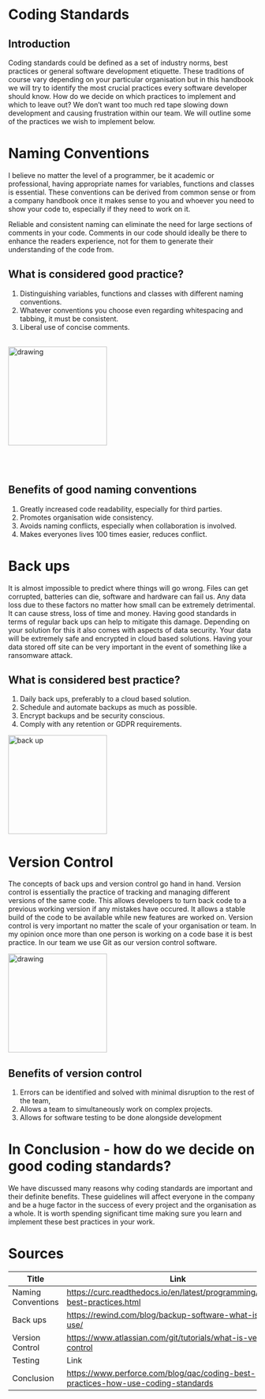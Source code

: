 # Coding Standards

## Introduction

 Coding standards could be defined as a set of industry norms, best practices or general software development etiquette. These traditions of course vary depending on your particular organisation but in this handbook we will try to identify the most crucial practices every software developer should know. How do we decide on which practices to implement and which to leave out? We don’t want too much red tape slowing down development and causing frustration within our team. We will outline some of the practices we wish to implement below.


# Naming Conventions

I believe no matter the level of a programmer, be it academic or professional, having appropriate names for variables, functions and classes is essential. These conventions can be derived from common sense or from a company handbook once it makes sense to you and whoever you need to show your code to, especially if they need to work on it.

Reliable and consistent naming can eliminate the need for large sections of comments in your code. Comments in our code should ideally be there to enhance the readers experience, not for them to generate their understanding of the code from.


## What is considered good practice?

1. Distinguishing variables, functions and classes with different naming conventions.
2. Whatever conventions you choose even regarding whitespacing and tabbing, it must be consistent.
3. Liberal use of concise comments.
<br/><br/>

<img src="https://ane4bf-datap1.s3-eu-west-1.amazonaws.com/wmocms/s3fs-public/ckeditor/files/good_practice_2_0.png?zUWmBhjgYe6ek0L68YTRnUCQZo9lJo4v" alt="drawing" width="200" height = "200"/>

<br/><br/>


## Benefits of good naming conventions

1. Greatly increased code readability, especially for third parties.
2. Promotes organisation wide consistency.
3. Avoids naming conflicts, especially when collaboration is involved.
4. Makes everyones lives 100 times easier, reduces conflict. 

# Back ups

It is almost impossible to predict where things will go wrong. Files can get corrupted, batteries can die, software and hardware can fail us. Any data loss due to these factors no matter how small can be extremely detrimental. It can cause stress, loss of time and money. Having good standards in terms of regular back ups can help to mitigate this damage. Depending on your solution for this it also comes with aspects of data security. Your data will be extremely safe and encrypted in cloud based solutions. Having your data stored off site can be very important in the event of something like a ransomware attack.

## What is considered best practice?

1. Daily back ups, preferably to a cloud based solution.
2. Schedule and automate backups as much as possible.
3. Encrypt backups and be security conscious.
4. Comply with any retention or GDPR requirements.

<img src="https://www.cleanpng.com/png-backup-database-computer-icons-scalable-vector-gra-6398231/preview.html" alt="back up" width="200" height = "200"/>

# Version Control

The concepts of back ups and version control go hand in hand. Version control is essentially the practice of tracking and managing different versions of the same code. This allows developers to turn back code to a previous working version if any mistakes have occured. It allows a stable build of the code to be available while new features are worked on. Version control is very important no matter the scale of your organisation or team. In my opinion once more than one person is working on a code base it is best practice. In our team we use Git as our version control software.


<img src="https://cdn-icons-png.flaticon.com/512/25/25231.png" alt="drawing" width="200" height = "200"/>

## Benefits of version control

1. Errors can be identified and solved with minimal disruption to the rest of the team,
2. Allows a team to simultaneously work on complex projects.
3. Allows for software testing to be done alongside development

# In Conclusion - how do we decide on good coding standards?

We have discussed many reasons why coding standards are important and their definite benefits. These guidelines will affect everyone in the company and be a huge factor in the success of every project and the organisation as a whole. It is worth spending significant time making sure you learn and implement these best practices in your work.









# Sources

| Title | Link |
| --- | ----------- |
| Naming Conventions| https://curc.readthedocs.io/en/latest/programming/coding-best-practices.html |
| Back ups | https://rewind.com/blog/backup-software-what-is-why-use/ |
| Version Control |  https://www.atlassian.com/git/tutorials/what-is-version-control |
| Testing | Link |
| Conclusion | https://www.perforce.com/blog/qac/coding-best-practices-how-use-coding-standards |




